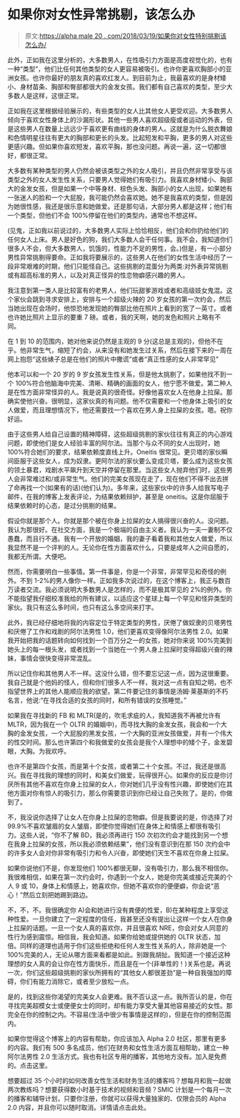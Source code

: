 # 如果你对女性异常挑剔，该怎么办

> 原文:[https://alpha male 20 . com/2018/03/19/如果你对女性特别挑剔该怎么办/](https://alphamale20.com/2018/03/19/what-to-do-if-youre-unusually-picky-about-women/)

此外，正如我在这里分析的，大多数男人，在性吸引力方面是高度视觉化的，也有一种“类型”，他们比任何其他类型的女人更容易被吸引。也许你更喜欢胸部小的亚洲女孩。也许你最好的朋友真的喜欢红发人。到目前为止，我最喜欢的是身材矮小、身材苗条、胸部和臀部都很大的金发女孩。我们都有自己喜欢的类型，至少大多数人是这样，这很正常。

正如我在这里根据经验展示的，有些类型的女人比其他女人更受欢迎。大多数男人倾向于喜欢女性身体上的沙漏形状。其他一些男人喜欢超级瘦或者运动的外表，但是这些男人在数量上远远少于喜欢更有曲线的身体的男人。这就是为什么脱衣舞娘和色情明星往往有更大的胸部和更长的头发。比起短发和平胸，更多的男人对这些更感兴趣。但如果你喜欢短发，喜欢平胸，那也没问题。再说一遍，这一切都很好，都很正常。

大多数有某种类型的男人仍然会被该类型之外的女人吸引，并且仍然非常享受与该类型之外的女人发生性关系，只要男人觉得她们有吸引力。我喜欢身材矮小、胸部大的金发女孩，但是如果一个中等身材、棕色头发、胸部小的女人出现，如果她有一张迷人的脸和一个大屁股，我可能仍然会喜欢她。她不是我喜欢的类型，但是因为她很性感，我还是很乐意和她做爱。还是那句话，大部分男人都是这样；他们有一个类型，但他们不会 100%停留在他们的类型内，通常也不想这样。

(见鬼，正如我以前说过的，大多数男人实际上恰恰相反，他们会和你扔给他们的任何女人上床。男人是好色的狗，我们大多数人会干任何事。我不会，我知道你们很多人不会，但大多数男人，饥饿的，性能力不足的男性，会。)但是，有一小部分男性异常挑剔得要命。正如我将要展示的，这些男人在他们的女性生活中经历了一段非常艰难的时期，他们只能怪自己。这些挑剔的混蛋分为两类:对外表异常挑剔或有超高标准的男人，以及对真正怪异的性恋物癖感兴趣的男人。

我注意到第一类人是比较富有的老男人，他们玩甜爹游戏或者和高级妓女鬼混。这个家伙会跳到寻求安排上，安排与一个超级火辣的 20 岁女孩的第一次约会，然后当她出现在会场时，他惊恐地发现她的臀部比他在照片上看到的宽了一英寸。或者也许她比照片上显示的要重 7 磅。或者，我的天啊，她的发色和照片上略有不同。

在 1 到 10 的范围内，她对他来说仍然是主观的 9 分(这总是主观的)，但他不在乎。他非常生气，缩短了约会，从来没有和她发生过关系，然后在接下来的一周在网上抱怨“这些婊子总是在他们的照片中撒谎”或者“真正性感的女人非常罕见”

他本可以和一个 20 岁的 9 岁女孩发生性关系，但是他太挑剔了，如果他找不到一个 100%符合他脑海中完美、清晰、精确的画面的女人，他宁愿不做爱。第二种人是在性方面非常怪异的人。我是说真的很奇怪。好像他喜欢女人在他身上拉屎。那确实使他兴奋。很明显，这家伙真的有问题。他不仅需要和一个他身体上吸引的女人做爱，而且理想情况下，他还需要找一个喜欢在男人身上拉屎的女孩。嗯。祝你好运。

由于这些男人给自己设置的精神障碍，这些超级挑剔的家伙往往有真正的内心游戏问题，即使他们是女人经验丰富的阿尔法。当那个与众不同的女人出现时，她 100%符合她们的要求，结果依赖度直线上升。Oneitis 很常见。更贝塔的家伙瞬间臣服于这些女人，成为奴隶。更阿尔法的家伙要么变成贝塔，要么成为这些女孩的领土暴君，戏剧水平飙升到天空并停留在那里。当这些女人抛弃他们时，这些男人会非常难过和/或非常生气。他们的完美女孩现在走了，现在他们不得不出去拼了命再找一个(如果有的话)(他们认为)。多年来，这些家伙中的许多人给我写电子邮件，在我的博客上发表评论，为结果依赖辩护，甚至是 oneitis。这是你屈服于结果依赖时的心态，是过分挑剔的结果。

假设你就是那个人。你就是那个被在你身上拉屎的女人搞得很兴奋的人。没问题。我认为那很好。在社交方面，我是一个极端的自由主义者。我认为一夫一妻制不仅愚蠢，而且行不通。我有一个开放的婚姻，我的妻子看着我和其他女人做爱，所以我显然不是一个评判的人。无论你在性方面喜欢什么，只要是成年人之间自愿的，我都无所谓。大便吧。

然而，你需要明白一些事情。第一件事是，你是一个非常，非常罕见和奇怪的例外。不到 1-2%的男人像你一样。正如我多次说过的，在这个博客上，我正与数百万读者交流。我必须说明大多数男人是怎样的，而不是极其罕见的 2%的例外。你不能指望我仔细校准我给的所有建议，以适应这个星球上每一个罕见和怪异类型的家伙。我只有这么多时间，也只有这么多空间来打字。

此外，我已经仔细地将我的内容定位于特定类型的男性，厌倦了做奴隶的贝塔男性和厌倦了工作和戏剧的阿尔法男性 1.0，他们更喜欢变得像阿尔法男性 2.0。如果我开始把我的话题转向如何找到一个百万分之一的女孩，她对你来说 100%完美到她头上的每一根头发，或者找到一个当她在一个男人身上拉屎时变得超级兴奋的辣妹，事情会很快变得非常混乱。

所以记住你和其他男人不一样。这没什么错，但不要忘记这一点，因为这很重要。我自己就是个他妈的怪人，但和你们很多人不一样，我对这一点有自知之明，也不指望世界上的其他人能顺应我的欲望。第二件要记住的事情是汤姆·莱基斯的不朽名言，他说:“在寻找合适的女孩的同时，和所有错误的女孩睡觉。”

如果我在寻找新的 FB 和 MLTR(是的，吹毛求疵的人，我知道我不再被允许有 MLTR，因为我在一个 OLTR 的婚姻中)，而寻找大胸的金发女孩，我会和一个大胸的金发女孩，一个大屁股的黑发女孩，一个大胸的亚洲女孩做爱，并有一个伟大的性交时间。那么也许第四个和我做爱的女孩会是我个人理想中的矮个子，金发碧眼，大胸。为我欢呼。

也许不是第四个女孩，而是第十个女孩，或者第二十个女孩。不过，我还是很高兴。我在寻找我的理想的同时，和美女们做爱，玩得很开心。如果你的反应是你讨厌所有其他不喜欢在你身上拉屎的女人，你对她们几乎没有性兴趣，即使她们在其他方面对你有惊人的吸引力，那么你需要意识到你已经让自己失败了。是的，你做到了。

不，我没说你选择了让女人在你身上拉屎的恋物癖。但是我要说的是，你选择了对 99.9%不喜欢皱眉的女人皱眉，即使你觉得她们在身体上和情感上都很有吸引力。这些人说，“你不了解 BD，我必须再进行 150 次初次约会才能找到另一个想在我身上拉屎的女孩，所以我必须依赖结果”，他们没有意识到在那 150 次约会中的许多女人会对你非常有吸引力和令人兴奋，即使她们天生不喜欢在你身上拉屎。

如果你说他们不是，你发现他们 100%都很无聊，没有吸引力，那么我不相信你。我很难相信，如果在第一次约会时，你遇到一个女人，她是你完美或接近完美的个人 9 或 10，身体上和情感上，她喜欢你，但她不喜欢你的便便癖，你会说“恶心！”然后立刻把她踢到路边。

不，不，不。我很确定你 A)会和她进行没有粪便的性爱，B)在某种程度上享受这种性爱。一旦你建立了一定程度的信任，我甚至还没有提出让这样一个女人在你身上拉屎的话题。一旦一个女人真的喜欢你，并且很喜欢 NRE，你会对女人同意的性行为感到震惊。相信我，我会知道。如果你给她或提供她的 OLTR 状态，加倍。同样的道理也适用于你们这些拒绝和任何人发生性关系的人，除非她是一个 100%完美的人，无论从哪方面来看都是如此。别跟我胡扯。我知道一个接近这种理想的女人真的会让你在性方面快乐，而且是在一个(非单性的！)关系也是。再说一次，你们这些超级挑剔的家伙所拥有的“其他女人都很差劲”是一种自我强加的障碍，你们有能力消除它，或者至少放松一点。

是的，找到这些你渴望的完美女人会更难。我不否认这一点。我所否认的是，你在寻找完美超模女士或便便女士的同时，却有能力享受大量其他容易接近的女性。那完全在你的控制之内。不容易(生活中很少有事情是这样的)，但是在你的控制范围内。

如果你觉得这个博客上的内容有帮助，你应该加入 Alpha 2.0 社区，那里有更多的内容。我们有 500 多名成员，他们在财务和女性生活方面互相帮助，建立一种阿尔法男性 2.0 生活方式。我也有社区专用的播客，其他地方没有。加入是免费的。点击这里。

想要超过 35 个小时的如何改善女性生活和财务生活的播客吗？想每月和我一起做两次教练吗？想要获得数小时基于技术的视频和音频？SMIC 计划是一个每月一次的播客和辅导计划，只要你注册，你就可以获得大量独家的、仅限会员的 Alpha 2.0 内容，并且你可以随时取消。详情请点击此处。